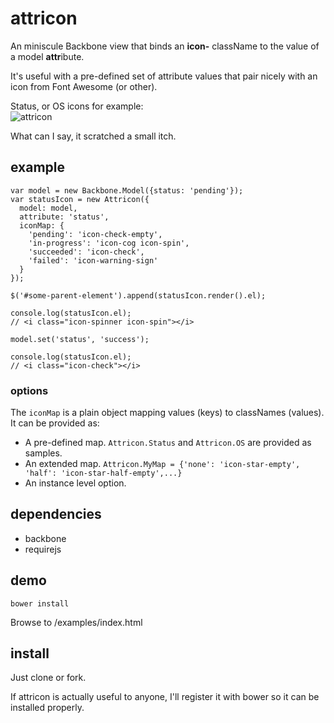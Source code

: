 attricon
========

An miniscule Backbone view that binds an **icon-** className to the value of a model **attr**ibute.

It's useful with a pre-defined set of attribute values that pair nicely with an icon from Font Awesome (or other).

Status, or OS icons for example:  
![attricon](https://raw.github.com/twalker/attricon/master/examples/attricon-example.png "Demo")

What can I say, it scratched a small itch.

## example

    var model = new Backbone.Model({status: 'pending'});
    var statusIcon = new Attricon({
      model: model,
      attribute: 'status',
      iconMap: {
        'pending': 'icon-check-empty',
        'in-progress': 'icon-cog icon-spin',
        'succeeded': 'icon-check',
        'failed': 'icon-warning-sign'
      }
    });

    $('#some-parent-element').append(statusIcon.render().el);

    console.log(statusIcon.el);
    // <i class="icon-spinner icon-spin"></i>

    model.set('status', 'success');

    console.log(statusIcon.el);
    // <i class="icon-check"></i>

### options

The `iconMap` is a plain object mapping values (keys) to classNames (values).
It can be provided as:

* A pre-defined map. `Attricon.Status` and `Attricon.OS` are provided as samples.
* An extended map. `Attricon.MyMap = {'none': 'icon-star-empty', 'half': 'icon-star-half-empty',...}`
* An instance level option.

## dependencies

* backbone
* requirejs

## demo

`bower install`

Browse to /examples/index.html

## install

Just clone or fork.

If attricon is actually useful to anyone, I'll register it with bower so it can be installed properly.
